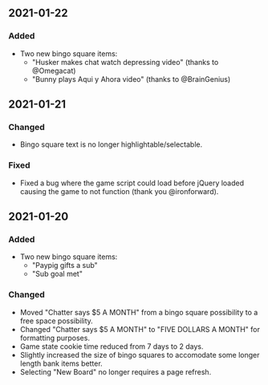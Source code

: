 ## 2021-01-22

### Added
- Two new bingo square items:
    - "Husker makes chat watch depressing video" (thanks to @Omegacat)
    - "Bunny plays Aqui y Ahora video" (thanks to @BrainGenius)

## 2021-01-21

### Changed
- Bingo square text is no longer highlightable/selectable.

### Fixed
- Fixed a bug where the game script could load before jQuery loaded causing the game to not function (thank you @ironforward).

## 2021-01-20

### Added
- Two new bingo square items:
    - "Paypig gifts a sub"
    - "Sub goal met"

### Changed
- Moved "Chatter says $5 A MONTH" from a bingo square possibility to a free space possibility.
- Changed "Chatter says $5 A MONTH" to "FIVE DOLLARS A MONTH" for formatting purposes.
- Game state cookie time reduced from 7 days to 2 days.
- Slightly increased the size of bingo squares to accomodate some longer length bank items better.
- Selecting "New Board" no longer requires a page refresh.

